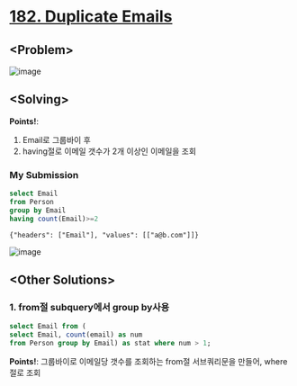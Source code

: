 # [182. Duplicate Emails](https://leetcode.com/problems/duplicate-emails/)

## \<Problem\>
![image](https://user-images.githubusercontent.com/74705142/120961334-9db87500-c798-11eb-8988-a3bb85398037.png)

## \<Solving\>
**Points!**: 
1.  Email로 그룹바이 후 
2.  having절로 이메일 갯수가 2개 이상인 이메일을 조회 

### My Submission
```sql
select Email 
from Person
group by Email
having count(Email)>=2
```
```
{"headers": ["Email"], "values": [["a@b.com"]]}
```

![image](https://user-images.githubusercontent.com/74705142/120962142-1f5cd280-c79a-11eb-9a4e-b2559857bf9e.png)

## \<Other Solutions\>

### 1. from절 subquery에서 group by사용 
```sql
select Email from (
select Email, count(email) as num
from Person group by Email) as stat where num > 1;
```
**Points!**: 그룹바이로 이메일당 갯수를 조회하는 from절 서브쿼리문을 만들어, where절로 조회

